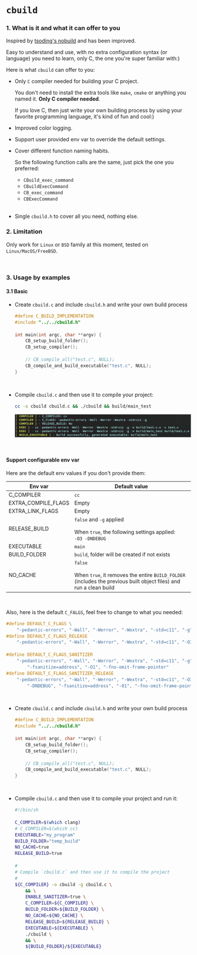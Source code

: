 # `cbuild`

### 1. What is it and what it can offer to you

Inspired by [tsoding's nobuild](https://github.com/tsoding/nobuild) and
has been improved.

Easy to understand and use, with no extra configuration syntax (or
language) you need to learn, only C, the one you're super familiar with:)

Here is what `cbuild` can offer to you:

- Only `C` compiler needed for building your C project.

    You don't need to install the extra tools like `make`, `cmake` or anything
    you named it. **Only C compiler needed**.

    If you love C, then just write your own building process by using your
    favorite programming language, it's kind of fun and cool:)

- Improved color logging.

- Support user provided env var to override the default settings.

- Cover different function naming habits.

    So the following function calls are the same, just pick the one you
    preferred:

    - `CBuild_exec_command`
    - `CBuildExecCommand`
    - `CB_exec_command`
    - `CBExecCommand`

    </br>

- Single `cbuild.h` to cover all you need, nothing else.

### 2. Limitation

Only work for `Linux` or `BSD` family at this moment, tested on `Linux/MacOS/FreeBSD`.

</br>

### 3. Usage by examples

#### 3.1 Basic

- Create `cbuild.c` and include `cbuild.h` and write your own build process

    ```c
    #define C_BUILD_IMPLEMENTATION
    #include "../../cbuild.h"

    int main(int argc, char **argv) {
        CB_setup_build_folder();
        CB_setup_compiler();

        // CB_compile_all("test.c", NULL);
        CB_compile_and_build_executable("test.c", NULL);
    }
    ```

    </br>

- Compile `cbuild.c` and then use it to compile your project:

    ```bash
    cc -o cbuild cbuild.c && ./cbuild && build/main_test
    ```

    ![basic_build](./readme_iamges/basic_build.png)

    </br>


#### Support configurable env var

Here are the default env values if you don't provide them:

| Env var | Default value |
| ------- | ------------- |
| C_COMPILER | `cc` |
| EXTRA_COMPILE_FLAGS | Empty |
| EXTRA_LINK_FLAGS | Empty |
| RELEASE_BUILD | `false` and `-g` applied<br><br>When `true`, the following settings applied:<br>`-O3 -DNDEBUG`|
| EXECUTABLE | `main` |
| BUILD_FOLDER | `build`, folder will be created if not exists |
| NO_CACHE | `false`<br><br>When `true`, it removes the entire `BUILD_FOLDER` (includes the previous built object files) and run a clean build |

</br>

Also, here is the default `C_FALGS`, feel free to change to what you needed:

```c
#define DEFAULT_C_FLAGS \
    "-pedantic-errors", "-Wall", "-Werror", "-Wextra", "-std=c11", "-g"
#define DEFAULT_C_FLAGS_RELEASE                                                      \
    "-pedantic-errors", "-Wall", "-Werror", "-Wextra", "-std=c11", "-O3", "-DNDEBUG" \

#define DEFAULT_C_FLAGS_SANITIZER                                        \
    "-pedantic-errors", "-Wall", "-Werror", "-Wextra", "-std=c11", "-g", \
        "-fsanitize=address", "-O1", "-fno-omit-frame-pointer"
#define DEFAULT_C_FLAGS_SANITIZER_RELEASE                                 \
    "-pedantic-errors", "-Wall", "-Werror", "-Wextra", "-std=c11", "-O3", \
        "-DNDEBUG", "-fsanitize=address", "-O1", "-fno-omit-frame-pointer"
```

</br>

- Create `cbuild.c` and include `cbuild.h` and write your own build process

    ```c
    #define C_BUILD_IMPLEMENTATION
    #include "../../cbuild.h"

    int main(int argc, char **argv) {
        CB_setup_build_folder();
        CB_setup_compiler();

        // CB_compile_all("test.c", NULL);
        CB_compile_and_build_executable("test.c", NULL);
    }
    ```

    </br>


- Compile `cbuild.c` and then use it to compile your project and run it:

    ```bash
    #!/bin/sh

    C_COMPILER=$(which clang)
    # C_COMPILER=$(which cc)
    EXECUTABLE="my_program"
    BUILD_FOLDER="temp_build"
    NO_CACHE=true
    RELEASE_BUILD=true

    #
    # Compile `cbuild.c` and then use it to compile the project
    #
    ${C_COMPILER} -o cbuild -g cbuild.c \
        && \
        ENABLE_SANITIZER=true \
        C_COMPILER=${C_COMPILER} \
        BUILD_FOLDER=${BUILD_FOLDER} \
        NO_CACHE=${NO_CACHE} \
        RELEASE_BUILD=${RELEASE_BUILD} \
        EXECUTABLE=${EXECUTABLE} \
        ./cbuild \
        && \
        ${BUILD_FOLDER}/${EXECUTABLE}
    ```

    </br>


